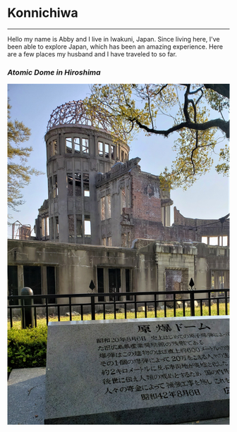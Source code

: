 # Konnichiwa
-----------------------------

Hello my name is Abby and I live in Iwakuni, Japan. Since living here, I've been able to explore Japan, which has been an amazing experience. Here are a few places my husband and I have traveled to so far.

### *Atomic Dome in Hiroshima*
![atomic dome](atomicdome.jpg)
